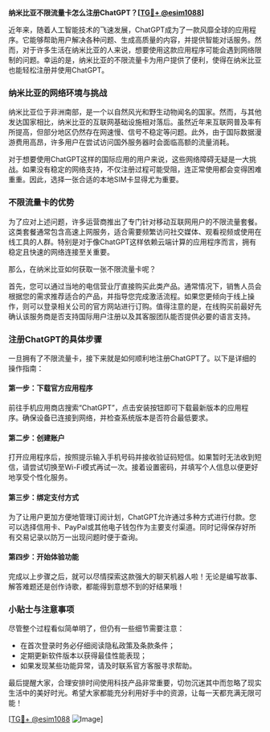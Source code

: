 **纳米比亚不限流量卡怎么注册ChatGPT？[[TG💪+ @esim1088](https://t.me/s/esim1088)]**

近年来，随着人工智能技术的飞速发展，ChatGPT成为了一款风靡全球的应用程序。它能够帮助用户解决各种问题、生成高质量的内容，并提供智能对话服务。然而，对于许多生活在纳米比亚的人来说，想要使用这款应用程序可能会遇到网络限制的问题。幸运的是，纳米比亚的不限流量卡为用户提供了便利，使得在纳米比亚也能轻松注册并使用ChatGPT。

### 纳米比亚的网络环境与挑战

纳米比亚位于非洲南部，是一个以自然风光和野生动物闻名的国家。然而，与其他发达国家相比，纳米比亚的互联网基础设施相对落后。虽然近年来互联网普及率有所提高，但部分地区仍然存在网速慢、信号不稳定等问题。此外，由于国际数据漫游费用高昂，许多用户在尝试访问国外服务器时会面临高额的流量消耗。

对于想要使用ChatGPT这样的国际应用的用户来说，这些网络障碍无疑是一大挑战。如果没有稳定的网络支持，不仅注册过程可能受阻，连正常使用都会变得困难重重。因此，选择一张合适的本地SIM卡显得尤为重要。

### 不限流量卡的优势

为了应对上述问题，许多运营商推出了专门针对移动互联网用户的不限流量套餐。这类套餐通常包含高速上网服务，适合需要频繁访问社交媒体、观看视频或使用在线工具的人群。特别是对于像ChatGPT这样依赖云端计算的应用程序而言，拥有稳定且快速的网络连接至关重要。

那么，在纳米比亚如何获取一张不限流量卡呢？

首先，您可以通过当地的电信营业厅直接购买此类产品。通常情况下，销售人员会根据您的需求推荐适合的产品，并指导您完成激活流程。如果您更倾向于线上操作，则可以登录相关公司的官方网站进行订购。值得注意的是，在线购买前最好先确认该服务商是否支持国际用户注册以及其客服团队能否提供必要的语言支持。

### 注册ChatGPT的具体步骤

一旦拥有了不限流量卡，接下来就是如何顺利地注册ChatGPT了。以下是详细的操作指南：

#### 第一步：下载官方应用程序
前往手机应用商店搜索“ChatGPT”，点击安装按钮即可下载最新版本的应用程序。确保设备已连接到网络，并检查系统版本是否符合最低要求。

#### 第二步：创建账户
打开应用程序后，按照提示输入手机号码并接收验证码短信。如果暂时无法收到短信，请尝试切换至Wi-Fi模式再试一次。接着设置密码，并填写个人信息以便更好地享受个性化服务。

#### 第三步：绑定支付方式
为了让用户更加方便地管理订阅计划，ChatGPT允许通过多种方式进行付款。您可以选择信用卡、PayPal或其他电子钱包作为主要支付渠道。同时记得保存好所有交易记录以防万一出现问题时便于查询。

#### 第四步：开始体验功能
完成以上步骤之后，就可以尽情探索这款强大的聊天机器人啦！无论是编写故事、解答难题还是创作诗歌，都能得到意想不到的好结果哦！

### 小贴士与注意事项

尽管整个过程看似简单明了，但仍有一些细节需要注意：
- 在首次登录时务必仔细阅读隐私政策及条款条件；
- 定期更新软件版本以获得最佳性能表现；
- 如果发现某些功能异常，请及时联系官方客服寻求帮助。

最后提醒大家，合理安排时间使用科技产品非常重要，切勿沉迷其中而忽略了现实生活中的美好时光。希望大家都能充分利用好手中的资源，让每一天都充满无限可能！

[[TG💪+ @esim1088](https://t.me/s/esim1088) ![Image](https://i.postimg.cc/4NQfJmqS/Snipaste-2025-05-13-00-14-12.png)]